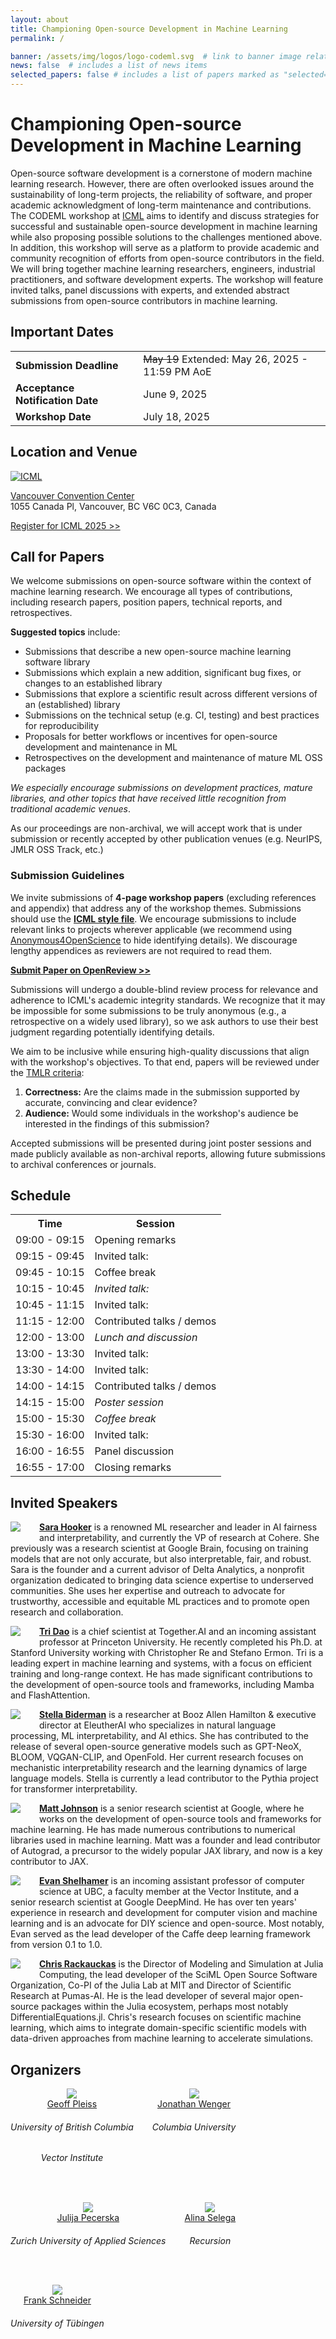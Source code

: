 ```yaml
---
layout: about
title: Championing Open-source Development in Machine Learning
permalink: /

banner: /assets/img/logos/logo-codeml.svg  # link to banner image relative to root
news: false  # includes a list of news items
selected_papers: false # includes a list of papers marked as "selected={true}"
---
```


# **C**hampioning **O**pen-source **De**velopment in **M**achine **L**earning

Open-source software development is a cornerstone of modern machine learning research.
However, there are often overlooked issues around the
sustainability of long-term projects, the reliability of software,
and proper academic acknowledgment of long-term maintenance and contributions.
The CODEML workshop at [ICML](https://icml.cc/) aims to identify and discuss strategies for successful and sustainable open-source development
in machine learning while also proposing possible solutions to the challenges mentioned above.
In addition, this workshop will serve as a platform to provide
academic and community recognition of efforts from open-source contributors in the field.
We will bring together machine learning researchers, engineers,
industrial practitioners, and software development experts.
The workshop will feature invited talks, panel discussions with experts,
and extended abstract submissions from open-source contributors in machine learning.


## Important Dates

<div>
<table>
    <tbody>
    <tr>
        <td><b>Submission Deadline</b></td>
        <td><s>May 19</s> Extended: May 26, 2025 - 11:59 PM AoE</td>
    </tr>
    <tr>
        <td><b>Acceptance Notification Date</b></td>
        <td>June 9, 2025</td>
    </tr>
    <tr>
        <td><b>Workshop Date</b></td>
        <td>July 18, 2025</td>
    </tr>
    </tbody>
</table>
</div>

## Location and Venue

[![ICML](https://icml.cc/static/core/img/ICML-logo.svg)](https://icml.cc/)

[Vancouver Convention Center](https://maps.app.goo.gl/QKd3EDK3eSKTM7wKA)<br/>
1055 Canada Pl, Vancouver, BC V6C 0C3, Canada

[Register for ICML 2025 >>](https://icml.cc/Register/view-registration)

## Call for Papers

We welcome submissions on open-source software within the context of machine learning research. We encourage all types of contributions, including research papers, position papers, technical reports, and retrospectives. 

**Suggested topics** include:

-   Submissions that describe a new open-source machine learning software library
-   Submissions which explain a new addition, significant bug fixes, or changes to an established library
-   Submissions that explore a scientific result across different versions of an (established) library
-   Submissions on the technical setup (e.g. CI, testing) and best practices for reproducibility
-   Proposals for better workflows or incentives for open-source development and maintenance in ML
-   Retrospectives on the development and maintenance of mature ML OSS packages

_We especially encourage submissions on development practices, mature libraries, and other topics that have received little recognition from traditional academic venues_.

As our proceedings are non-archival, we will accept work that is under submission or recently accepted by other publication venues (e.g. NeurIPS, JMLR OSS Track, etc.)

### Submission Guidelines

We invite submissions of **4-page workshop papers** (excluding references and appendix) that address any of the workshop themes. Submissions should use the **[ICML style file](https://icml.cc/Conferences/2025/AuthorInstructions)**. We encourage submissions to include relevant links to projects wherever applicable (we recommend using [Anonymous4OpenScience](https://anonymous.4open.science/) to hide identifying details). We discourage lengthy appendices as reviewers are not required to read them.

**[Submit Paper on OpenReview >>](https://openreview.net/group?id=ICML.cc/2025/Workshop/CODEML)**

Submissions will undergo a double-blind review process for relevance and adherence to ICML's academic integrity standards. We recognize that it may be impossible for some submissions to be truly anonymous (e.g., a retrospective on a widely used library), so we ask authors to use their best judgment regarding potentially identifying details.

We aim to be inclusive while ensuring high-quality discussions that align with the workshop's objectives. To that end, papers will be reviewed under the [TMLR criteria](https://jmlr.org/tmlr/acceptance-criteria.html):

1.  **Correctness:** Are the claims made in the submission supported by accurate, convincing and clear evidence?
2.  **Audience:** Would some individuals in the workshop's audience be interested in the findings of this submission?

Accepted submissions will be presented during joint poster sessions and made publicly available as non-archival reports, allowing future submissions to archival conferences or journals. 

## Schedule

<table>
<tr><th>Time</th><th>Session</th></tr>
<tr><td>09:00 - 09:15</td><td>Opening remarks</td></tr>
<tr><td>09:15 - 09:45</td><td>Invited talk: <!--<a href="#sara-hooker">Sara Hooker</a></!--></td></tr>
<tr><td>09:45 - 10:15</td><td>Coffee break</td></tr>
<tr><td>10:15 - 10:45</td><td><em>Invited talk: </em></td></tr>
<tr><td>10:45 - 11:15</td><td>Invited talk: <!--<a href="#tri-dao">Tri Dao</a></!--></td></tr>
<tr><td>11:15 - 12:00</td><td>Contributed talks / demos</td></tr>
<tr><td>12:00 - 13:00</td><td><em>Lunch and discussion</em></td></tr>
<tr><td>13:00 - 13:30</td><td>Invited talk: <!--<a href="#stella-biderman">Stella Biderman</a></!--></td></tr>
<tr><td>13:30 - 14:00</td><td>Invited talk: <!--<a href="#paige-bailey">Paige Bailey</a></!--></td></tr>
<tr><td>14:00 - 14:15</td><td>Contributed talks / demos</td></tr>
<tr><td>14:15 - 15:00</td><td><em>Poster session</em></td></tr>
<tr><td>15:00 - 15:30</td><td><em>Coffee break</em></td></tr>
<tr><td>15:30 - 16:00</td><td>Invited talk: <!--<a href="#matt-johnson">Matt Johnson</a></!--></td></tr>
<tr><td>16:00 - 16:55</td><td>Panel discussion</td></tr>
<tr><td>16:55 - 17:00</td><td>Closing remarks</td></tr>
</table>


## Invited Speakers

<!-- <div class="row" id="paige-bailey">
  <div class="col-md-12">
    <img class="speaker-pic" style="float:left;margin-right:30px;margin-bottom:15px" src="{{ "/assets/img/people/paige_bailey.jpg" | prepend:site.baseurl }}">
    <p><a href="https://webpaige.dev/"><b>Paige Bailey</b></a>
    is a distinguished ML engineer and product manager with extensive experience leading teams at tech giants such as Microsoft and Google.
    She is passionate about forging a path toward efficient human-computer collaboration and improving the accessibility of ML tools.
    She has contributed significantly to the development of open-source tools, including TensorFlow.
    Paige is also an advocate for diversity in tech, actively promoting initiatives to support underrepresented groups in STEM.</p>
  </div>
</div>

<div class="row" id="max-balandat">
  <div class="col-md-12">
    <img class="speaker-pic" style="float:left;margin-right:30px;margin-bottom:15px" src="{{ "/assets/img/people/max_balandat.jpeg" | prepend:site.baseurl }}">
    <p><a href="https://www.linkedin.com/in/maximilian-balandat-b5843946/"><b>Max Balandat</b></a>
    is a leading researcher in Bayesian optimization and ML, currently advancing the field through his work at Meta.
    He founded and currently maintains BoTorch and Ax, the leading libraries for Bayesian optimization and experimental design.
    Max's research focuses on making complex optimization techniques more accessible and applicable to real-world problems in various fields including econometrics and treatment optimization.</p>
  </div>
</div>
</div> -->

<div class="row" id="sara-hooker">
  <div class="col-md-12">
    <img class="speaker-pic" style="float:left;margin-right:30px;margin-bottom:15px" src="{{ "/assets/img/people/sara_hooker.jpeg" | prepend:site.baseurl }}">
    <p><a href="https://www.sarahooker.me/"><b>Sara Hooker</b></a>
    is a renowned ML researcher and leader in AI fairness and interpretability, and currently the VP of research at Cohere.
    She previously was a research scientist at Google Brain, focusing on training models that are not only accurate, but also interpretable, fair, and robust.
    Sara is the founder and a current advisor of Delta Analytics, a nonprofit organization dedicated to bringing data science expertise to underserved communities.
    She uses her expertise and outreach to advocate for trustworthy, accessible and equitable ML practices and to promote open research and collaboration.</p>
  </div>
</div>

<div class="row" id="tri-dao">
  <div class="col-md-12">
    <img class="speaker-pic" style="float:left;margin-right:30px;margin-bottom:15px" src="{{ "/assets/img/people/tri_dao.jpeg" | prepend:site.baseurl }}">
    <p><a href="https://tridao.me/"><b>Tri Dao</b></a>
    is a chief scientist at Together.AI and an incoming assistant professor at Princeton University.
    He recently completed his Ph.D. at Stanford University working with
    Christopher Re and Stefano Ermon.
    Tri is a leading expert in machine learning and systems, with a focus on efficient training and long-range context.
    He has made significant contributions to the development of open-source tools and frameworks, including Mamba and FlashAttention.</p>
  </div>
</div>

<div class="row" id="stella-biderman">
  <div class="col-md-12">
    <img class="speaker-pic" style="float:left;margin-right:30px;margin-bottom:15px" src="{{ "/assets/img/people/stella_biderman.png" | prepend:site.baseurl }}">
    <p><a href="https://github.com/stellaathena"><b>Stella Biderman</b></a>
    is a researcher at Booz Allen Hamilton & executive director at EleutherAI who
    specializes in natural language processing, ML interpretability, and AI
    ethics.
    She has contributed to the release of several open-source generative models
    such as GPT-NeoX, BLOOM, VQGAN-CLIP, and OpenFold.
    Her current research focuses on mechanistic interpretability research
    and the learning dynamics of large language models.
    Stella is currently a lead contributor to the Pythia project for transformer interpretability.</p>
  </div>
</div>

<div class="row" id="matt-johnson">
  <div class="col-md-12">
    <img class="speaker-pic" style="float:left;margin-right:30px;margin-bottom:15px" src="{{ "/assets/img/people/matt_johnson.jpg" | prepend:site.baseurl }}">
    <p><a href="https://github.com/mattjj"><b>Matt Johnson</b></a>
    is a senior research scientist at Google, where he works on the development of open-source tools and frameworks for machine learning.
    He has made numerous contributions to numerical libraries used in machine learning.
    Matt was a founder and lead contributor of Autograd, a precursor to the widely popular JAX library, and now is a key contributor to JAX.</p>
  </div>
</div>


<div class="row" id="evan-shelhamer">
  <div class="col-md-12">
    <img class="speaker-pic" style="float:left;margin-right:30px;margin-bottom:15px" src="{{ "/assets/img/people/evan_shelhamer.jpg" | prepend:site.baseurl }}">
    <p><a href="http://imaginarynumber.net/"><b>Evan Shelhamer</b></a>
    is an incoming assistant professor of computer science at UBC, a faculty member at the Vector Institute, and a senior research scientist at Google DeepMind. 
    He has over ten years' experience in research and development for computer vision and machine learning and is an advocate for DIY science and open-source.
    Most notably, Evan served as the lead developer of the Caffe deep learning framework from version 0.1 to 1.0.
   </p>
  </div>
</div>

<div class="row" id="chris-rackauckas">
  <div class="col-md-12">
    <img class="speaker-pic" style="float:left;margin-right:30px;margin-bottom:15px" src="{{ "/assets/img/people/chris_rackauckas.jpg" | prepend:site.baseurl }}">
    <p><a href="https://chrisrackauckas.com/"><b>Chris Rackauckas</b></a>
   is the Director of Modeling and Simulation at Julia Computing, the lead developer of the SciML Open Source Software Organization, Co-PI of the Julia Lab at MIT 
   and Director of Scientific Research at Pumas-AI. He is the lead developer of several major open-source packages within the Julia ecosystem, perhaps most notably
   DifferentialEquations.jl. Chris's research focuses on scientific machine learning, which aims to integrate domain-specific scientific models with data-driven approaches
   from machine learning to accelerate simulations.
   </p>
  </div>
</div>

## Organizers

<div class="organizers" style="  display: flex;  flex-wrap: wrap;  text-align: center;  gap: 30px;">

 <div class="col-xs-3">
    <a href="https://geoffpleiss.com/">
      <img class="people-pic" src="{{ "/assets/img/people/geoff_pleiss.jpg" | prepend:site.baseurl }}">
    </a>
    <div class="people-name">
      <a href="https://geoffpleiss.com/">Geoff Pleiss</a>
      <h6>University of British Columbia</h6>
      <h6>Vector Institute</h6>
    </div>
  </div>

  <div class="col-xs-3">
    <a href="https://jonathanwenger.github.io/">
      <img class="people-pic" src="{{ "/assets/img/people/jonathan_wenger.jpg" | prepend:site.baseurl }}">
    </a>
    <div class="people-name">
      <a href="https://jonathanwenger.github.io/">Jonathan Wenger</a>
      <h6>Columbia University</h6>
    </div>
  </div>

  <div class="col-xs-3">
    <a href="https://www.zhaw.ch/en/about-us/person/pece/">
      <img class="people-pic" src="{{ "/assets/img/people/julija_pecerska.jpg" | prepend:site.baseurl }}">
    </a>
    <div class="people-name">
      <a href="https://www.zhaw.ch/en/about-us/person/pece/">Julija Pecerska</a>
      <h6>Zurich University of Applied Sciences</h6>
    </div>
  </div>

  <div class="col-xs-3">
    <a href="https://alinaselega.github.io/">
      <img class="people-pic" src="{{ "/assets/img/people/alina_selega.png" | prepend:site.baseurl }}">
    </a>
    <div class="people-name">
      <a href="https://alinaselega.github.io/">Alina Selega</a>
      <h6>Recursion</h6>
      <!-- <h6>Vector Institute</h6> -->
    </div>
  </div>

  <div class="col-xs-3">
    <a href="https://fsschneider.github.io">
      <img class="people-pic" src="{{ "/assets/img/people/frank_schneider.jpg" | prepend:site.baseurl }}">
    </a>
    <div class="people-name">
      <a href="https://fsschneider.github.io">Frank Schneider</a>
      <h6>University of Tübingen</h6>
    </div>
  </div>

</div>